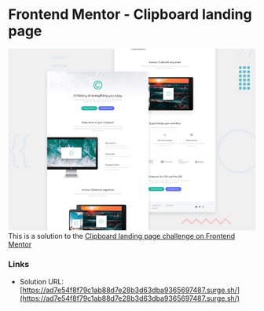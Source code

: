 # Frontend Mentor - Clipboard landing page

![Design preview for the Clipboard landing page coding challenge](./design/desktop-preview.jpg)
This is a solution to the [Clipboard landing page challenge on Frontend Mentor](https://www.frontendmentor.io/challenges/clipboard-landing-page-5cc9bccd6c4c91111378ecb9)

### Links

- Solution URL: [https://ad7e54f8f79c1ab88d7e28b3d63dba9365697487.surge.sh/](https://ad7e54f8f79c1ab88d7e28b3d63dba9365697487.surge.sh/)
